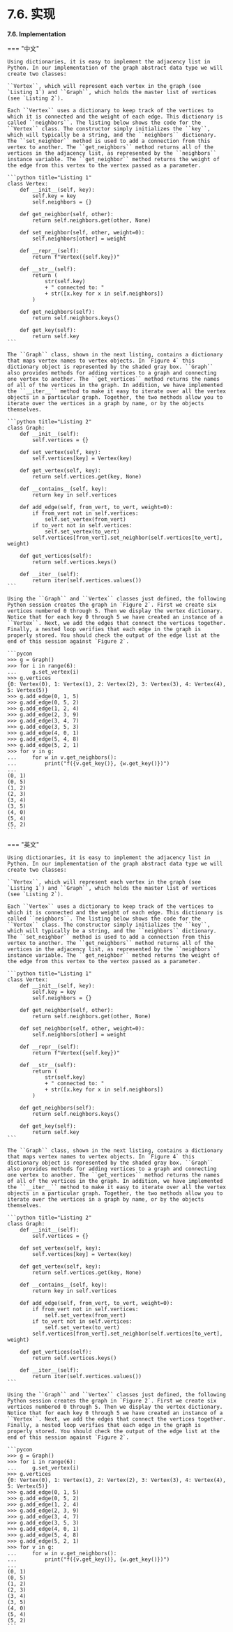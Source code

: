 # 7.6. 实现

**7.6. Implementation**

=== "中文"

    Using dictionaries, it is easy to implement the adjacency list in Python. In our implementation of the graph abstract data type we will create two classes:
    
    ``Vertex``, which will represent each vertex in the graph (see `Listing 1`) and ``Graph``, which holds the master list of vertices (see `Listing 2`).
    
    Each ``Vertex`` uses a dictionary to keep track of the vertices to which it is connected and the weight of each edge. This dictionary is called ``neighbors``. The listing below shows the code for the ``Vertex`` class. The constructor simply initializes the ``key``, which will typically be a string, and the ``neighbors`` dictionary. The ``set_neighbor`` method is used to add a connection from this vertex to another. The ``get_neighbors`` method returns all of the vertices in the adjacency list, as represented by the ``neighbors`` instance variable. The ``get_neighbor`` method returns the weight of the edge from this vertex to the vertex passed as a parameter.
    
    ```python title="Listing 1"
    class Vertex:
        def __init__(self, key):
            self.key = key
            self.neighbors = {}
    
        def get_neighbor(self, other):
            return self.neighbors.get(other, None)
    
        def set_neighbor(self, other, weight=0):
            self.neighbors[other] = weight
    
        def __repr__(self):
            return f"Vertex({self.key})"
    
        def __str__(self):
            return (
                str(self.key)
                + " connected to: "
                + str([x.key for x in self.neighbors])
            )
    
        def get_neighbors(self):
            return self.neighbors.keys()
    
        def get_key(self):
            return self.key
    ```
    
    The ``Graph`` class, shown in the next listing, contains a dictionary that maps vertex names to vertex objects. In `Figure 4` this dictionary object is represented by the shaded gray box. ``Graph`` also provides methods for adding vertices to a graph and connecting one vertex to another. The ``get_vertices`` method returns the names of all of the vertices in the graph. In addition, we have implemented the ``__iter__`` method to make it easy to iterate over all the vertex objects in a particular graph. Together, the two methods allow you to iterate over the vertices in a graph by name, or by the objects themselves.
    
    ```python title="Listing 2"
    class Graph:
        def __init__(self):
            self.vertices = {}
    
        def set_vertex(self, key):
            self.vertices[key] = Vertex(key)
    
        def get_vertex(self, key):
            return self.vertices.get(key, None)
    
        def __contains__(self, key):
            return key in self.vertices
    
        def add_edge(self, from_vert, to_vert, weight=0):
            if from_vert not in self.vertices:
                self.set_vertex(from_vert)
            if to_vert not in self.vertices:
                self.set_vertex(to_vert)
            self.vertices[from_vert].set_neighbor(self.vertices[to_vert], weight)
    
        def get_vertices(self):
            return self.vertices.keys()
    
        def __iter__(self):
            return iter(self.vertices.values())
    ```
    
    Using the ``Graph`` and ``Vertex`` classes just defined, the following Python session creates the graph in `Figure 2`. First we create six vertices numbered 0 through 5. Then we display the vertex dictionary. Notice that for each key 0 through 5 we have created an instance of a ``Vertex``. Next, we add the edges that connect the vertices together. Finally, a nested loop verifies that each edge in the graph is properly stored. You should check the output of the edge list at the end of this session against `Figure 2`.
    
    ```pycon
    >>> g = Graph()
    >>> for i in range(6):
    ...     g.set_vertex(i)
    >>> g.vertices
    {0: Vertex(0), 1: Vertex(1), 2: Vertex(2), 3: Vertex(3), 4: Vertex(4), 5: Vertex(5)}
    >>> g.add_edge(0, 1, 5)
    >>> g.add_edge(0, 5, 2)
    >>> g.add_edge(1, 2, 4)
    >>> g.add_edge(2, 3, 9)
    >>> g.add_edge(3, 4, 7)
    >>> g.add_edge(3, 5, 3)
    >>> g.add_edge(4, 0, 1)
    >>> g.add_edge(5, 4, 8)
    >>> g.add_edge(5, 2, 1)
    >>> for v in g:
    ...     for w in v.get_neighbors():
    ...         print("f({v.get_key()}, {w.get_key()})")
    ...
    (0, 1)
    (0, 5)
    (1, 2)
    (2, 3)
    (3, 4)
    (3, 5)
    (4, 0)
    (5, 4)
    (5, 2)
    ```

=== "英文"

    Using dictionaries, it is easy to implement the adjacency list in Python. In our implementation of the graph abstract data type we will create two classes:
    
    ``Vertex``, which will represent each vertex in the graph (see `Listing 1`) and ``Graph``, which holds the master list of vertices (see `Listing 2`).
    
    Each ``Vertex`` uses a dictionary to keep track of the vertices to which it is connected and the weight of each edge. This dictionary is called ``neighbors``. The listing below shows the code for the ``Vertex`` class. The constructor simply initializes the ``key``, which will typically be a string, and the ``neighbors`` dictionary. The ``set_neighbor`` method is used to add a connection from this vertex to another. The ``get_neighbors`` method returns all of the vertices in the adjacency list, as represented by the ``neighbors`` instance variable. The ``get_neighbor`` method returns the weight of the edge from this vertex to the vertex passed as a parameter.
    
    ```python title="Listing 1"
    class Vertex:
        def __init__(self, key):
            self.key = key
            self.neighbors = {}
    
        def get_neighbor(self, other):
            return self.neighbors.get(other, None)
    
        def set_neighbor(self, other, weight=0):
            self.neighbors[other] = weight
    
        def __repr__(self):
            return f"Vertex({self.key})"
    
        def __str__(self):
            return (
                str(self.key)
                + " connected to: "
                + str([x.key for x in self.neighbors])
            )
    
        def get_neighbors(self):
            return self.neighbors.keys()
    
        def get_key(self):
            return self.key
    ```
    
    The ``Graph`` class, shown in the next listing, contains a dictionary that maps vertex names to vertex objects. In `Figure 4` this dictionary object is represented by the shaded gray box. ``Graph`` also provides methods for adding vertices to a graph and connecting one vertex to another. The ``get_vertices`` method returns the names of all of the vertices in the graph. In addition, we have implemented the ``__iter__`` method to make it easy to iterate over all the vertex objects in a particular graph. Together, the two methods allow you to iterate over the vertices in a graph by name, or by the objects themselves.
    
    ```python title="Listing 2"
    class Graph:
        def __init__(self):
            self.vertices = {}
    
        def set_vertex(self, key):
            self.vertices[key] = Vertex(key)
    
        def get_vertex(self, key):
            return self.vertices.get(key, None)
    
        def __contains__(self, key):
            return key in self.vertices
    
        def add_edge(self, from_vert, to_vert, weight=0):
            if from_vert not in self.vertices:
                self.set_vertex(from_vert)
            if to_vert not in self.vertices:
                self.set_vertex(to_vert)
            self.vertices[from_vert].set_neighbor(self.vertices[to_vert], weight)
    
        def get_vertices(self):
            return self.vertices.keys()
    
        def __iter__(self):
            return iter(self.vertices.values())
    ```
    
    Using the ``Graph`` and ``Vertex`` classes just defined, the following Python session creates the graph in `Figure 2`. First we create six vertices numbered 0 through 5. Then we display the vertex dictionary. Notice that for each key 0 through 5 we have created an instance of a ``Vertex``. Next, we add the edges that connect the vertices together. Finally, a nested loop verifies that each edge in the graph is properly stored. You should check the output of the edge list at the end of this session against `Figure 2`.
    
    ```pycon
    >>> g = Graph()
    >>> for i in range(6):
    ...     g.set_vertex(i)
    >>> g.vertices
    {0: Vertex(0), 1: Vertex(1), 2: Vertex(2), 3: Vertex(3), 4: Vertex(4), 5: Vertex(5)}
    >>> g.add_edge(0, 1, 5)
    >>> g.add_edge(0, 5, 2)
    >>> g.add_edge(1, 2, 4)
    >>> g.add_edge(2, 3, 9)
    >>> g.add_edge(3, 4, 7)
    >>> g.add_edge(3, 5, 3)
    >>> g.add_edge(4, 0, 1)
    >>> g.add_edge(5, 4, 8)
    >>> g.add_edge(5, 2, 1)
    >>> for v in g:
    ...     for w in v.get_neighbors():
    ...         print("f({v.get_key()}, {w.get_key()})")
    ...
    (0, 1)
    (0, 5)
    (1, 2)
    (2, 3)
    (3, 4)
    (3, 5)
    (4, 0)
    (5, 4)
    (5, 2)
    ```